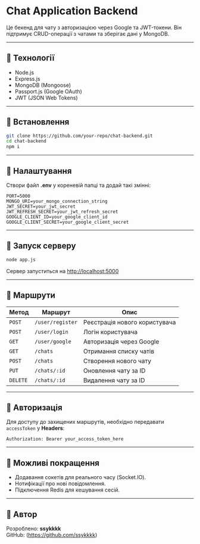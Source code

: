 # Chat Application Backend

Це бекенд для чату з авторизацією через Google та JWT-токени. Він підтримує CRUD-операції з чатами та зберігає дані у MongoDB.

---

## 🔹 **Технології**
- Node.js
- Express.js
- MongoDB (Mongoose)
- Passport.js (Google OAuth)
- JWT (JSON Web Tokens)

---

## 🔹 **Встановлення**
   ```bash
   git clone https://github.com/your-repo/chat-backend.git
   cd chat-backend
   npm i
   ```
---

## 🔹 **Налаштування**
Створи файл **.env** у кореневій папці та додай такі змінні:
```env
PORT=5000
MONGO_URI=your_mongo_connection_string
JWT_SECRET=your_jwt_secret
JWT_REFRESH_SECRET=your_jwt_refresh_secret
GOOGLE_CLIENT_ID=your_google_client_id
GOOGLE_CLIENT_SECRET=your_google_client_secret
```

---

## 🔹 **Запуск серверу**
```bash
node app.js
```

Сервер запуститься на [http://localhost:5000](http://localhost:5000)

---

## 🔹 **Маршрути**
| Метод   | Маршрут         | Опис                          |
|---------|-----------------|-------------------------------|
| `POST`  | `/user/register`| Реєстрація нового користувача |
| `POST`  | `/user/login`   | Логін користувача             |
| `GET`   | `/user/google`  | Авторизація через Google      |
| `GET`   | `/chats`        | Отримання списку чатів        |
| `POST`  | `/chats`        | Створення нового чату         |
| `PUT`   | `/chats/:id`    | Оновлення чату за ID          |
| `DELETE`| `/chats/:id`    | Видалення чату за ID          |

---

## 🔹 **Авторизація**
Для доступу до захищених маршрутів, необхідно передавати `accessToken` у **Headers**:
```
Authorization: Bearer your_access_token_here
```

---

## 🔹 **Можливі покращення**
- Додавання сокетів для реального часу (Socket.IO).
- Нотифікації про нові повідомлення.
- Підключення Redis для кешування сесій.

---

## 🔹 **Автор**
Розроблено: **ssykkkk**  
GitHub: (https://github.com/ssykkkk)
